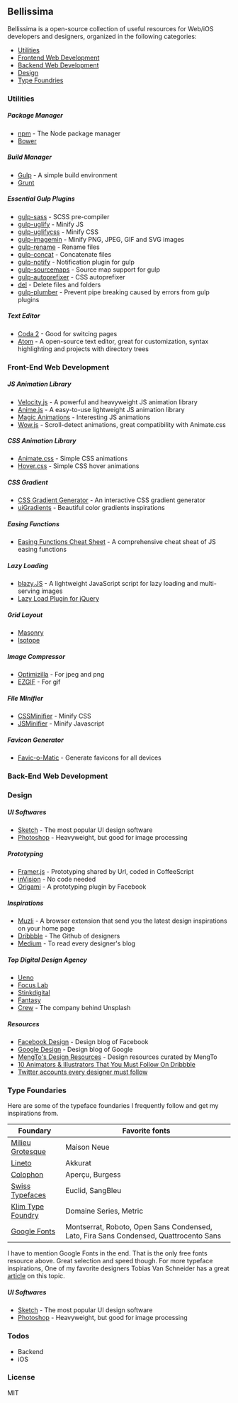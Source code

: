 ## Bellissima

Bellissima is a open-source collection of useful resources for Web/iOS developers and designers, organized in the following categories:

  - [Utilities](#utilities)
  - [Frontend Web Development](#frontend-web-development)
  - [Backend Web Development](#backend-web-development)
  - [Design](#design)
  - [Type Foundries](#type-foundaries)

### Utilities
##### Package Manager
* [npm](https://www.npmjs.com) - The Node package manager
* [Bower](https://bower.io)

##### Build Manager
* [Gulp](http://gulpjs.com) - A simple build environment
* [Grunt](http://gruntjs.com)

##### Essential Gulp Plugins
* [gulp-sass](https://www.npmjs.com/package/gulp-sass) - SCSS pre-compiler
* [gulp-uglify](https://www.npmjs.com/package/gulp-uglify) - Minify JS
* [gulp-uglifycss](https://www.npmjs.com/package/gulp-uglifycss) - Minify CSS
* [gulp-imagemin](https://www.npmjs.com/package/gulp-imagemin) - Minify PNG, JPEG, GIF and SVG images
* [gulp-rename](https://www.npmjs.com/package/gulp-rename) - Rename files
* [gulp-concat](https://www.npmjs.com/package/gulp-concat) - Concatenate files
* [gulp-notify](https://www.npmjs.com/package/gulp-notify) - Notification plugin for gulp
* [gulp-sourcemaps](https://www.npmjs.com/package/gulp-sourcemaps) - Source map support for gulp
* [gulp-autoprefixer](https://www.npmjs.com/package/gulp-autoprefixer) - CSS autoprefixer
* [del](https://www.npmjs.com/package/del) - Delete files and folders
* [gulp-plumber](https://www.npmjs.com/package/gulp-plumber) - Prevent pipe breaking caused by errors from gulp plugins

##### Text Editor  
* [Coda 2](https://panic.com/coda/) - Good for switcing pages
* [Atom](https://atom.io) - A open-source text editor, great for customization, syntax highlighting and projects with directory trees


### Front-End Web Development  
##### JS Animation Library
* [Velocity.js](http://velocityjs.org) - A powerful and heavyweight JS animation library
* [Anime.js](http://anime-js.com) - A easy-to-use lightweight JS animation library
* [Magic Animations](https://www.minimamente.com/example/magic_animations/) - Interesting JS animations
* [Wow.js](https://github.com/matthieua/WOW) - Scroll-detect animations, great compatibility with Animate.css

##### CSS Animation Library  
* [Animate.css](http://gulpjs.com) - Simple CSS animations  
* [Hover.css](http://ianlunn.github.io/Hover/) - Simple CSS hover animations

##### CSS Gradient  
* [CSS Gradient Generator](https://www.minimamente.com/example/gradient-generator/) - An interactive CSS gradient generator
* [uiGradients](http://uigradients.com/) - Beautiful color gradients inspirations

##### Easing Functions  
* [Easing Functions Cheat Sheet](http://easings.net) - A comprehensive cheat sheat of JS easing functions

##### Lazy Loading  
* [blazy.JS](https://github.com/dinbror/blazy) - A lightweight JavaScript script for lazy loading and multi-serving images  
* [Lazy Load Plugin for jQuery](https://www.appelsiini.net/projects/lazyload)  

##### Grid Layout    
* [Masonry](http://masonry.desandro.com)
* [Isotope](http://isotope.metafizzy.co)

##### Image Compressor  
* [Optimizilla](http://optimizilla.com) - For jpeg and png
* [EZGIF](http://ezgif.com/optimize) - For gif

##### File Minifier   
* [CSSMinifier](https://cssminifier.com) - Minify CSS
* [JSMinifier](https://javascript-minifier.com) - Minify Javascript

##### Favicon Generator  
* [Favic-o-Matic](http://www.favicomatic.com) - Generate favicons for all devices

### Back-End Web Development  

### Design    

##### UI Softwares    
* [Sketch](https://www.sketchapp.com) - The most popular UI design software  
* [Photoshop](http://www.adobe.com/products/photoshopfamily.html) - Heavyweight, but good for image processing  

##### Prototyping  
* [Framer.js](https://framer.com) - Prototyping shared by Url, coded in CoffeeScript
* [inVision](https://www.invisionapp.com) - No code needed  
* [Origami](http://origami.design) - A prototyping plugin by Facebook

##### Inspirations
* [Muzli](https://muz.li) - A browser extension that send you the latest design inspirations on your home page
* [Dribbble](https://dribbble.com) - The Github of designers
* [Medium](https://medium.com) - To read every designer's blog

##### Top Digital Design Agency
* [Ueno](https://ueno.co)
* [Focus Lab](http://focuslabllc.com)
* [Stinkdigital](http://www.stinkdigital.com)
* [Fantasy](http://www.fantasy.co)
* [Crew](https://crew.co) - The company behind Unsplash

##### Resources
* [Facebook Design](http://facebook.design) - Design blog of Facebook
* [Google Design](https://design.google.com) - Design blog of Google
* [MengTo's Design Resources](https://designcode.io/learn) - Design resources curated by MengTo
* [10 Animators & Illustrators That You Must Follow On Dribbble](https://medium.muz.li/10-animators-illustrators-that-you-must-follow-on-dribbble-488c55221ae0#.tfy7vw9mu)
* [Twitter accounts every designer must follow](https://medium.muz.li/twitter-accounts-every-designer-must-follow-9a4277e85e35#.7uics5k92)

### Type Foundaries  
Here are some of the typeface foundaries I frequently follow and get my inspirations from.

| Foundary | Favorite fonts |
| ------ | ------ |
| [Milieu Grotesque](http://www.milieugrotesque.com/fonts_in_use/) | Maison Neue |
| [Lineto](https://lineto.com) | Akkurat |
| [Colophon](http://www.colophon-foundry.org/typefaces/) | Aperçu, Burgess |
| [Swiss Typefaces](https://www.swisstypefaces.com) | Euclid, SangBleu |
| [Klim Type Foundry](https://klim.co.nz)| Domaine Series, Metric |
| [Google Fonts](https://fonts.google.com) | Montserrat, Roboto, Open Sans Condensed, Lato, Fira Sans Condensed, Quattrocento Sans |

I have to mention Google Fonts in the end. That is the only free fonts resource above. Great selection and speed though.
For more typeface inspirations, One of my favorite designers Tobias Van Schneider has a great [article](https://medium.com/desk-of-van-schneider/my-favorite-type-foundries-to-find-the-best-typefaces-47fe130d7392?source=reading_list---------13-1---------) on this topic.

##### UI Softwares    
* [Sketch](https://www.sketchapp.com) - The most popular UI design software  
* [Photoshop](http://www.adobe.com/products/photoshopfamily.html) - Heavyweight, but good for image processing  

### Todos

 - Backend
 - iOS

### License

MIT

[//]: # (These are reference links used in the body of this note and get stripped out when the markdown processor does its job. There is no need to format nicely because it shouldn't be seen. Thanks SO - http://stackoverflow.com/questions/4823468/store-comments-in-markdown-syntax)


   [dill]: <https://github.com/joemccann/dillinger>
   [git-repo-url]: <https://github.com/joemccann/dillinger.git>
   [john gruber]: <http://daringfireball.net>
   [@thomasfuchs]: <http://twitter.com/thomasfuchs>
   [df1]: <http://daringfireball.net/projects/markdown/>
   [markdown-it]: <https://github.com/markdown-it/markdown-it>
   [Ace Editor]: <http://ace.ajax.org>
   [node.js]: <http://nodejs.org>
   [Twitter Bootstrap]: <http://twitter.github.com/bootstrap/>
   [keymaster.js]: <https://github.com/madrobby/keymaster>
   [jQuery]: <http://jquery.com>
   [@tjholowaychuk]: <http://twitter.com/tjholowaychuk>
   [express]: <http://expressjs.com>
   [AngularJS]: <http://angularjs.org>
   [Gulp]: <http://gulpjs.com>

   [PlDb]: <https://github.com/joemccann/dillinger/tree/master/plugins/dropbox/README.md>
   [PlGh]:  <https://github.com/joemccann/dillinger/tree/master/plugins/github/README.md>
   [PlGd]: <https://github.com/joemccann/dillinger/tree/master/plugins/googledrive/README.md>
   [PlOd]: <https://github.com/joemccann/dillinger/tree/master/plugins/onedrive/README.md>
